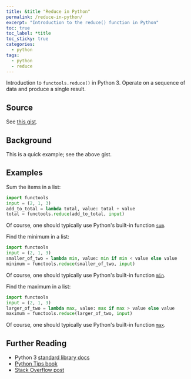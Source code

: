 ```yaml
---
title: &title "Reduce in Python"
permalink: /reduce-in-python/
excerpt: "Introduction to the reduce() function in Python"
toc: true
toc_label: *title
toc_sticky: true
categories:
  - python
tags:
  - python
  - reduce
---
```


Introduction to `functools.reduce()` in Python 3.
Operate on a sequence of data and produce a single result.


## Source

See [this gist](https://gist.github.com/KevinWMatthews/b41fc15da2cccdd9c16f8da09b58ac8d).


## Background

This is a quick example; see the above gist.


## Examples

Sum the items in a list:

```py
import functools
input = (2, 1, 3)
add_to_total = lambda total, value: total + value
total = functools.reduce(add_to_total, input)
```

Of course, one should typically use Python's built-in function [`sum`](https://docs.python.org/3/library/functions.html#sum).

Find the minimum in a list:

```py
import functools
input = (2, 1, 3)
smaller_of_two = lambda min, value: min if min < value else value
minimum = functools.reduce(smaller_of_two, input)
```

Of course, one should typically use Python's built-in function [`min`](https://docs.python.org/3/library/functions.html#min).

Find the maximum in a list:

```py
import functools
input = (2, 1, 3)
larger_of_two = lambda max, value: max if max > value else value
maximum = functools.reduce(larger_of_two, input)
```

Of course, one should typically use Python's built-in function [`max`](https://docs.python.org/3/library/functions.html#max).


## Further Reading

  * Python 3 [standard library docs](https://docs.python.org/3/library/functools.html#functools.reduce)
  * [Python Tips book](http://book.pythontips.com/en/latest/map_filter.html#reduce)
  * [Stack Overflow post](https://stackoverflow.com/questions/13638898/how-to-use-filter-map-and-reduce-in-python-3/13638960#13638960)
